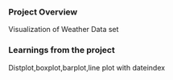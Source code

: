 ### Project Overview

 Visualization of Weather Data set 


### Learnings from the project

 Distplot,boxplot,barplot,line plot with dateindex


